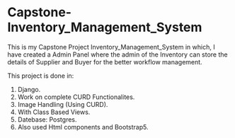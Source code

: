 # Capstone-Inventory_Management_System

This is my Capstone Project Inventory_Management_System in which, I have created a Admin Panel where the admin of the Inventory can store the details of Supplier and Buyer for the better workflow management.   

This project is done in:
1. Django.
2. Work on complete CURD Functionalites.
3. Image Handling (Using CURD).
4. With Class Based Views.
5. Datebase: Postgres.
6. Also used Html components and Bootstrap5.
